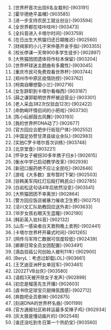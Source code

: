 
1. [世界杯首次出现6名女裁判]-[903191]
1. [霍华德绝平盖帽]-[903585]
1. [进一步支持农民工就业创业]-[903594]
1. [全世界都在哇咔哇咔]-[903473]
1. [全抖音进入卡塔尔时间]-[903759]
1. [在日出生大熊猫归还日期推迟]-[902560]
1. [财阀家的小儿子宋仲基开金手指]-[903355]
1. [校长停课一天带900多学生徒步]-[902897]
1. [大熊猫团团遗体将作标本保留]-[903204]
1. [世界杯球迷主题曲有多魔性]-[903045]
1. [重庆市民可免费观看世界杯]-[903744]
1. [郑州市中原区疫情防控]-[903762]
1. [柯南自曝想娶小兰]-[902716]
1. [女生辞职到卡塔尔看梅西]-[903187]
1. [薛之谦郭聪明世界杯被迫营业]-[903301]
1. [老人采血382次仅验血12次]-[902422]
1. [命韵峋环情侣间的小把戏]-[903730]
1. [陈小纭郝葭古风舞]-[903193]
1. [我的世界杯DNA动了]-[902677]
1. [官方回应合肥步行街现尸体]-[902552]
1. [中国足协赞甘肃县级业余队]-[902983]
1. [实拍C罗卡塔尔首次训练]-[903748]
1. [北京堂食]-[903221]
1. [怀孕女子被拐30多年携子归乡]-[902615]
1. [衡水中学已启动教学改革]-[902938]
1. [新冠口服药绝不应让全民吃]-[902646]
1. [游戏《大多数》宣布暂时下架]-[902503]
1. [驻韩美军闯红灯后殴打韩民众]-[902785]
1. [白岩松这句话4年后依然没变]-[903541]
1. [大熊猫团团不幸离世]-[902864]
1. [警方回应饭店被暴力催收卫生费]-[902751]
1. [泾川文汇队助教回应送外卖]-[903633]
1. [18岁女孩右眼天生蓝瞳]-[902190]
1. [韩彩英入驻抖音]-[902132]
1. [山东一感染者白天救狗晚上卖狗]-[902441]
1. [卡塔尔世界杯开幕式时间]-[901265]
1. [网传乌军阵亡数据可信度较低]-[902439]
1. [卿卿日常全员女团配置]-[903491]
1. [滴血验癌公司创始人被判11年]-[902900]
1. [BeryL：考虑过卸载LOL]-[903661]
1. [王艺迪亚洲杯女单冠军]-[903461]
1. [2022TVB台庆]-[903580]
1. [请假3天被开除女子发声]-[902899]
1. [初恋是榴莲先生开播]-[902603]
1. [虞书欣足球宝贝甜辣氛围感]-[902712]
1. [奔跑吧全员歌神]-[902875]
1. [刻进DNA的世界杯名曲]-[901199]
1. [官方通报社区称转运最多奖辣子鸡]-[902934]
1. [灰太狼是懂动画片的]-[902548]
1. [谁还没吃到冬日第一个热奶宝]-[903560]
